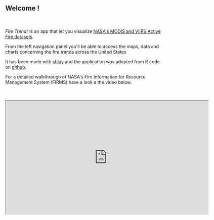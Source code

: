 ## Welcome !
<br><br>
<i> Fire Trendr</i> is an app that let you visualize [NASA's MODIS and VIIRS Active Fire datasets](https://earthdata.nasa.gov/earth-observation-data/near-real-time/firms).

From the left navigation panel you'll be able to access the maps, data and charts concerning the fire trends across the United States

It has been made with [shiny](https://shiny.rstudio.com/) and the application was adopted from R code on [github](https://github.com/abenedetti/bioNPS/). 

For a detailed walkthrough of NASA's Fire Information for Resource Management System (FIRMS) have a look a the video below.
<br><br><br>
<iframe style = "display: block; margin: auto;" width="640" height="360" src="https://www.youtube.com/watch?v=0fPVmnY6pBs&t=755s"></iframe>
